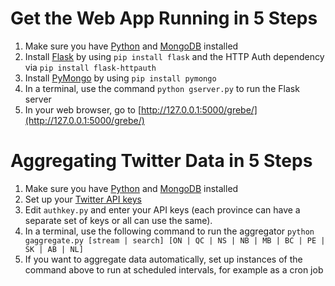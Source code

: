 # Get the Web App Running in 5 Steps

1. Make sure you have [Python](https://www.python.org/downloads/) and [MongoDB](http://docs.mongodb.org/manual/) installed
2. Install [Flask](http://flask.pocoo.org/) by using `pip install flask` and the HTTP Auth dependency via `pip install flask-httpauth` 
3. Install [PyMongo](http://api.mongodb.com/python/current/) by using `pip install pymongo`
4. In a terminal, use the command `python gserver.py` to run the Flask server
5. In your web browser, go to [http://127.0.0.1:5000/grebe/](http://127.0.0.1:5000/grebe/)

# Aggregating Twitter Data in 5 Steps

1. Make sure you have [Python](https://www.python.org/downloads/) and [MongoDB](http://docs.mongodb.org/manual/) installed
2. Set up your [Twitter API keys](http://iag.me/socialmedia/how-to-create-a-twitter-app-in-8-easy-steps/)
3. Edit `authkey.py` and enter your API keys (each province can have a separate set of keys or all can use the same).
4. In a terminal, use the following command to run the aggregator `python gaggregate.py [stream | search] [ON | QC | NS | NB | MB | BC | PE | SK | AB | NL]`
5. If you want to aggregate data automatically, set up instances of the command above to run at scheduled intervals, for example as a cron job